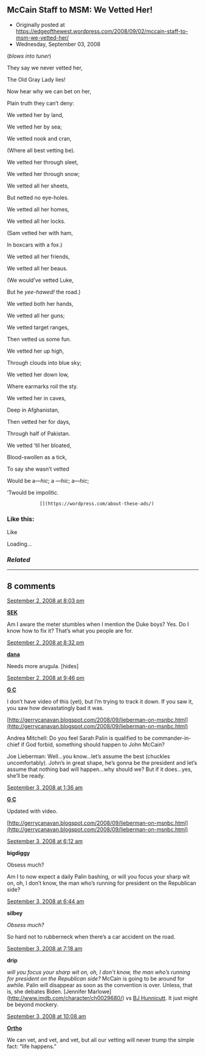 ## McCain Staff to MSM: We Vetted Her!

 * Originally posted at https://edgeofthewest.wordpress.com/2008/09/02/mccain-staff-to-msm-we-vetted-her/
 * Wednesday, September 03, 2008

(_blows into tuner_)

They say we never vetted her,  

The Old Gray Lady lies!  

Now hear why we can bet on her,  

Plain truth they can’t deny:

We vetted her by land,  

We vetted her by sea;  

We vetted nook and cran,  

(Where all best vetting be).

We vetted her through sleet,  

We vetted her through snow;  

We vetted all her sheets,  

But netted no eye-holes.

We vetted all her homes,  

We vetted all her locks.  

(Sam vetted her with ham,  

In boxcars with a fox.)

We vetted all her friends,  

We vetted all her beaus.  

(We would’ve vetted Luke,  

But he _yee-hawed!_ the road.)

We vetted both her hands,  

We vetted all her guns;  

We vetted target ranges,  

Then vetted us some fun.

We vetted her up high,  

Through clouds into blue sky;  

We vetted her down low,  

Where earmarks roil the sty.

We vetted her in caves,  

Deep in Afghanistan,  

Then vetted her for days,  

Through half of Pakistan.

We vetted ’til her bloated,  

Blood-swollen as a tick,  

To say she wasn’t vetted  

Would be a—_hic_; a —_hic_; a—_hic_;

‘Twould be impolitic.

		

			

				[](https://wordpress.com/about-these-ads/)
				

					
				

			

		

### Like this:

Like

 
Loading...

[]()

### _Related_

	

* * *

		

## 8 comments

		

	

		

[September 2, 2008 at 8:03 pm](https://edgeofthewest.wordpress.com/2008/09/02/mccain-staff-to-msm-we-vetted-her/#comment-19016)

**[SEK](http://acephalous.typepad.com/)**

					

		

Am I aware the meter stumbles when I mention the Duke boys?  Yes.  Do I know how to fix it?  That’s what you people are for.

		

		

						

	

	

		

[September 2, 2008 at 8:32 pm](https://edgeofthewest.wordpress.com/2008/09/02/mccain-staff-to-msm-we-vetted-her/#comment-19020)

**[dana](https://edgeofthewest.wordpress.com)**

					

		

Needs more arugula. [hides]

		

		

						

	

	

		

[September 2, 2008 at 9:46 pm](https://edgeofthewest.wordpress.com/2008/09/02/mccain-staff-to-msm-we-vetted-her/#comment-19025)

**[G C](http://gerrycanavan.blogspot.com)**

					

		

I don’t have video of this (yet), but I’m trying to track it down. If you saw it, you saw how devastatingly bad it was.

[http://gerrycanavan.blogspot.com/2008/09/lieberman-on-msnbc.html](http://gerrycanavan.blogspot.com/2008/09/lieberman-on-msnbc.html)

Andrea Mitchell: Do you feel Sarah Palin is qualified to be commander-in-chief if God forbid, something should happen to John McCain?

Joe Lieberman: Well…you know…let’s assume the best (chuckles uncomfortably). John’s in great shape, he’s gonna be the president and let’s assume that nothing bad will happen…why should we? But if it does…yes, she’ll be ready.

		

		

						

	

	

		

[September 3, 2008 at 1:36 am](https://edgeofthewest.wordpress.com/2008/09/02/mccain-staff-to-msm-we-vetted-her/#comment-19031)

**[G C](http://gerrycanavan.blogspot.com)**

					

		

Updated with video.

[http://gerrycanavan.blogspot.com/2008/09/lieberman-on-msnbc.html](http://gerrycanavan.blogspot.com/2008/09/lieberman-on-msnbc.html)

		

		

						

	

	

		

[September 3, 2008 at 6:12 am](https://edgeofthewest.wordpress.com/2008/09/02/mccain-staff-to-msm-we-vetted-her/#comment-19038)

**bigdiggy**

					

		

Obsess much? 

Am I to now expect a daily Palin bashing, or will you focus your sharp wit on, oh, I don’t know, the man who’s running for president on the Republican side?

		

		

						

	

	

		

[September 3, 2008 at 6:44 am](https://edgeofthewest.wordpress.com/2008/09/02/mccain-staff-to-msm-we-vetted-her/#comment-19043)

**silbey**

					

		

 _Obsess much?_

So hard not to rubberneck when there’s a car accident on the road.

		

		

						

	

	

		

[September 3, 2008 at 7:18 am](https://edgeofthewest.wordpress.com/2008/09/02/mccain-staff-to-msm-we-vetted-her/#comment-19044)

**drip**

					

		

 _will you focus your sharp wit on, oh, I don’t know, the man who’s running for president on the Republican side?_ McCain is going to be around for awhile. Palin will disappear as soon as the convention is over. Unless, that is, she debates Biden. [Jennifer Marlowe] (http://www.imdb.com/character/ch0029680/) vs  [BJ Hunnicutt](http://en.wikipedia.org/wiki/Mike\_Farrell). It just might be beyond mockery.

		

		

						

	

	

		

[September 3, 2008 at 10:08 am](https://edgeofthewest.wordpress.com/2008/09/02/mccain-staff-to-msm-we-vetted-her/#comment-19061)

**[Ortho](http://baudrillardsbastard.blogspot.com/)**

					

		

We can vet, and vet, and vet, but all our vetting will never trump the simple fact: “life happens.”

		

		

						

	

	

		

		

	

	  